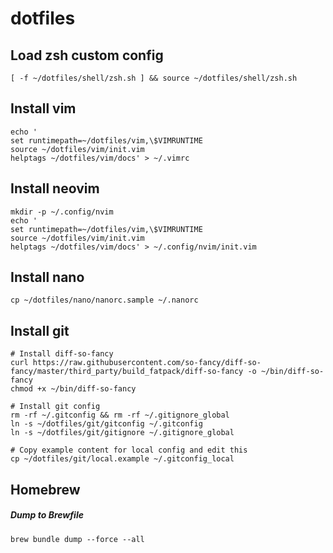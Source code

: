 # dotfiles

## Load zsh custom config

```shell
[ -f ~/dotfiles/shell/zsh.sh ] && source ~/dotfiles/shell/zsh.sh
```

## Install vim

```shell
echo '
set runtimepath=~/dotfiles/vim,\$VIMRUNTIME
source ~/dotfiles/vim/init.vim
helptags ~/dotfiles/vim/docs' > ~/.vimrc
```

## Install neovim

```shell
mkdir -p ~/.config/nvim
echo '
set runtimepath=~/dotfiles/vim,\$VIMRUNTIME
source ~/dotfiles/vim/init.vim
helptags ~/dotfiles/vim/docs' > ~/.config/nvim/init.vim
```

## Install nano

```shell
cp ~/dotfiles/nano/nanorc.sample ~/.nanorc
```

## Install git

```shell
# Install diff-so-fancy
curl https://raw.githubusercontent.com/so-fancy/diff-so-fancy/master/third_party/build_fatpack/diff-so-fancy -o ~/bin/diff-so-fancy
chmod +x ~/bin/diff-so-fancy

# Install git config
rm -rf ~/.gitconfig && rm -rf ~/.gitignore_global
ln -s ~/dotfiles/git/gitconfig ~/.gitconfig
ln -s ~/dotfiles/git/gitignore ~/.gitignore_global

# Copy example content for local config and edit this
cp ~/dotfiles/git/local.example ~/.gitconfig_local
```

## Homebrew

##### Dump to Brewfile
```shell
brew bundle dump --force --all
```
